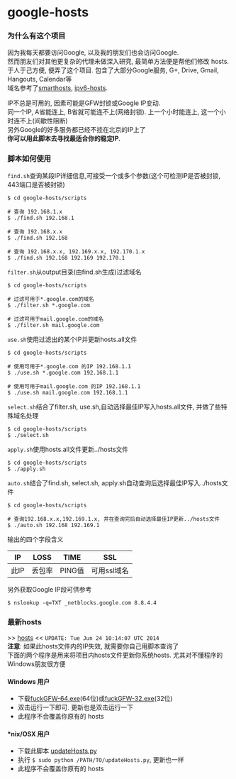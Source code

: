 google-hosts
============

### 为什么有这个项目

因为我每天都要访问Google, 以及我的朋友们也会访问Google.<br/>
然而朋友们对其他更复杂的代理未做深入研究, 最简单方法便是帮他们修改 hosts.<br/>
于人于己方便, 便弄了这个项目. 包含了大部分Google服务, G+, Drive, Gmail, Hangouts, Calendar等<br/>
域名参考了[smarthosts][smarthosts], [ipv6-hosts][ipv6-hosts].<br/>

IP不总是可用的, 因素可能是GFW封锁或Google IP变动. <br/>
同一个IP, A省能连上, B省就可能连不上(网络封锁). 上一个小时能连上, 这一个小时连不上(间歇性阻断)<br/>
另外Google的好多服务都已经不挂在北京的IP上了<br/>
**你可以用此脚本去寻找最适合你的稳定IP.**

### 脚本如何使用

`find.sh`查询某段IP详细信息,可接受一个或多个参数(这个可检测IP是否被封锁, 443端口是否被封锁)

```
$ cd google-hosts/scripts

# 查询 192.168.1.x
$ ./find.sh 192.168.1

# 查询 192.168.x.x
$ ./find.sh 192.168

# 查询 192.168.x.x, 192.169.x.x, 192.170.1.x
$ ./find.sh 192.168 192.169 192.170.1
```

`filter.sh`从output目录(由find.sh生成)过滤域名

```
$ cd google-hosts/scripts

# 过滤可用于*.google.com的域名
$ ./filter.sh *.google.com

# 过滤可用于mail.google.com的域名
$ ./filter.sh mail.google.com
```

`use.sh`使用过滤出的某个IP并更新hosts.all文件

```
$ cd google-hosts/scripts

# 使用可用于*.google.com 的IP 192.168.1.1
$ ./use.sh *.google.com 192.168.1.1

# 使用可用于mail.google.com 的IP 192.168.1.1
$ ./use.sh mail.google.com 192.168.1.1
```

`select.sh`结合了filter.sh, use.sh,自动选择最佳IP写入hosts.all文件, 并做了些特殊域名处理

```
$ cd google-hosts/scripts
$ ./select.sh
```

`apply.sh`使用hosts.all文件更新../hosts文件

```
$ cd google-hosts/scripts
$ ./apply.sh
```

`auto.sh`结合了find.sh, select.sh, apply.sh自动查询后选择最佳IP写入../hosts文件

```
$ cd google-hosts/scripts

# 查询192.168.x.x,192.169.1.x, 并在查询完后自动选择最佳IP更新../hosts文件
$ ./auto.sh 192.168 192.169.1
```

输出的四个字段含义

| IP | LOSS | TIME | SSL |
| --- | --- | --- | --- |
| 此IP | 丢包率| PING值 | 可用ssl域名 |

另外获取Google IP段可供参考

```
$ nslookup -q=TXT _netblocks.google.com 8.8.4.4
```

### 最新hosts

\>\> [hosts][hosts] \<\< `UPDATE: Tue Jun 24 10:14:07 UTC 2014` <br/>
**注意**: 如果此hosts文件内的IP失效, 就需要你自己用脚本查询了<br/>
下面的两个程序是用来将项目内hosts文件更新你系统hosts. 尤其对不懂程序的Windows朋友很方便<br/>

#### Windows 用户

* 下载[fuckGFW-64.exe][fuckGFW-64.exe](64位)或[fuckGFW-32.exe][fuckGFW-32.exe](32位)
* 双击运行一下即可. 更新也是双击运行一下
* 此程序不会覆盖你原有的 hosts

#### \*nix/OSX 用户

* 下载此脚本 [updateHosts.py][updateHosts.py]
* 执行 `$ sudo python /PATH/TO/updateHosts.py`, 更新也一样
* 此程序不会覆盖你原有的 hosts

[hosts]: http://tx.txthinking.com/hosts
[fuckGFW-64.exe]: http://tx.txthinking.com/fuckGFW-64.exe
[fuckGFW-32.exe]: http://tx.txthinking.com/fuckGFW-32.exe
[smarthosts]: https://code.google.com/p/smarthosts/
[ipv6-hosts]: https://code.google.com/p/ipv6-hosts/
[updateHosts.py]: https://github.com/txthinking/google-hosts/tree/master/scripts/updateHosts.py
